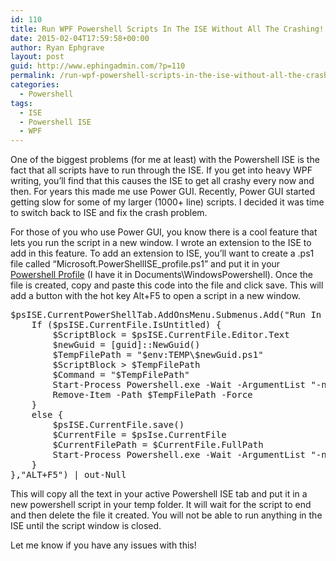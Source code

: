 ```yaml
---
id: 110
title: Run WPF Powershell Scripts In The ISE Without All The Crashing!
date: 2015-02-04T17:59:58+00:00
author: Ryan Ephgrave
layout: post
guid: http://www.ephingadmin.com/?p=110
permalink: /run-wpf-powershell-scripts-in-the-ise-without-all-the-crashing/
categories:
  - Powershell
tags:
  - ISE
  - Powershell ISE
  - WPF
---
```

One of the biggest problems (for me at least) with the Powershell ISE is the fact that all scripts have to run through the ISE. If you get into heavy WPF writing, you’ll find that this causes the ISE to get all crashy every now and then. For years this made me use Power GUI. Recently, Power GUI started getting slow for some of my larger (1000+ line) scripts. I decided it was time to switch back to ISE and fix the crash problem.

For those of you who use Power GUI, you know there is a cool feature that lets you run the script in a new window. I wrote an extension to the ISE to add in this feature. To add an extension to ISE, you’ll want to create a .ps1 file called “Microsoft.PowerShellISE_profile.ps1” and put it in your <a href="http://www.howtogeek.com/50236/customizing-your-powershell-profile/" target="_blank">Powershell Profile</a> (I have it in Documents\WindowsPowershell). Once the file is created, copy and paste this code into the file and click save. This will add a button with the hot key Alt+F5 to open a script in a new window.
<pre class="lang:ps decode:true">$psISE.CurrentPowerShellTab.AddOnsMenu.Submenus.Add("Run In New Window", {
    If ($psISE.CurrentFile.IsUntitled) {
        $ScriptBlock = $psISE.CurrentFile.Editor.Text
        $newGuid = [guid]::NewGuid()
        $TempFilePath = "$env:TEMP\$newGuid.ps1"
        $ScriptBlock &gt; $TempFilePath
        $Command = "$TempFilePath"
        Start-Process Powershell.exe -Wait -ArgumentList "-noexit","-ExecutionPolicy Bypass","-file $Command"
        Remove-Item -Path $TempFilePath -Force
    }
    else {
        $psISE.CurrentFile.save()
        $CurrentFile = $psIse.CurrentFile
        $CurrentFilePath = $CurrentFile.FullPath
        Start-Process Powershell.exe -Wait -ArgumentList "-noexit","-ExecutionPolicy Bypass","-file `"$CurrentFilePath`""
    }
},"ALT+F5") | out-Null</pre>
This will copy all the text in your active Powershell ISE tab and put it in a new powershell script in your temp folder. It will wait for the script to end and then delete the file it created. You will not be able to run anything in the ISE until the script window is closed.

Let me know if you have any issues with this!